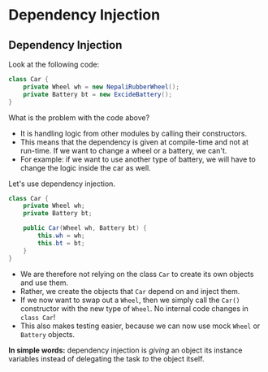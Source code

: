 # Dependency Injection
## Dependency Injection
Look at the following code:

``` Java 
class Car {
	private Wheel wh = new NepaliRubberWheel();
	private Battery bt = new ExcideBattery();
}
```

What is the problem with the code above?
- It is handling logic from other modules by calling their constructors.
- This means that the dependency is given at compile-time and not at run-time. If we want to change a wheel or a battery, we can't.
- For example: if we want to use another type of battery, we will have to change the logic inside the car as well.

Let's use dependency injection.

```Java
class Car {
	private Wheel wh;
	private Battery bt;

	public Car(Wheel wh, Battery bt) {
		this.wh = wh;
		this.bt = bt;
	}
}
```

- We are therefore not relying on the class `Car` to create its own objects and use them. 
- Rather, we create the objects that `Car` depend on and inject them. 
- If we now want to swap out a `Wheel`, then we simply call the `Car()` constructor with the new type of `Wheel`. No internal code changes in `class Car`!
- This also makes testing easier, because we can now use mock `Wheel` or `Battery` objects. 

**In simple words:** dependency injection is *giving* an object its instance variables instead of delegating the task *to* the object itself.